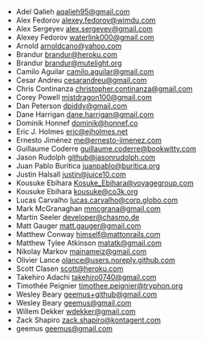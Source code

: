 * Adel Qalieh <aqalieh95@gmail.com>
* Alex Fedorov <alexey.fedorov@wimdu.com>
* Alex Sergeyev <alex.sergeyev@gmail.com>
* Alexey Fedorov <waterlink000@gmail.com>
* Arnold <arnoldcano@yahoo.com>
* Brandur <brandur@heroku.com>
* Brandur <brandur@mutelight.org>
* Camilo Aguilar <camilo.aguilar@gmail.com>
* Cesar Andreu <cesarandreu@gmail.com>
* Chris Continanza <christopher.continanza@gmail.com>
* Corey Powell <mistdragon100@gmail.com>
* Dan Peterson <dpiddy@gmail.com>
* Dane Harrigan <dane.harrigan@gmail.com>
* Dominik Honnef <dominik@honnef.co>
* Eric J. Holmes <eric@ejholmes.net>
* Ernesto Jiménez <me@ernesto-jimenez.com>
* Guillaume Coderre <guillaume.coderre@bookwitty.com>
* Jason Rudolph <github@jasonrudolph.com>
* Juan Pablo Buritica <juanpablo@buritica.org>
* Justin Halsall <justin@juice10.com>
* Kousuke Ebihara <Kosuke_Ebihara@voyagegroup.com>
* Kousuke Ebihara <kousuke@co3k.org>
* Lucas Carvalho <lucas.carvalho@corp.globo.com>
* Mark McGranaghan <mmcgrana@gmail.com>
* Martin Seeler <developer@chasmo.de>
* Matt Gauger <matt.gauger@gmail.com>
* Matthew Conway <himself@mattonrails.com>
* Matthew Tylee Atkinson <matatk@gmail.com>
* Nikolay Markov <mainameiz@gmail.com>
* Olivier Lance <olance@users.noreply.github.com>
* Scott Clasen <scott@heroku.com>
* Takehiro Adachi <takehiro0740@gmail.com>
* Timothée Peignier <timothee.peignier@tryphon.org>
* Wesley Beary <geemus+github@gmail.com>
* Wesley Beary <geemus@gmail.com>
* Willem Dekker <wdekker@gmail.com>
* Zack Shapiro <zack.shapiro@kontagent.com>
* geemus <geemus@gmail.com>